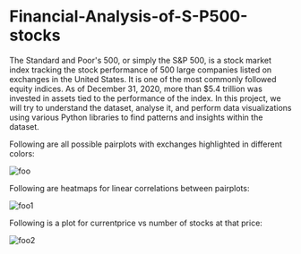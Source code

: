 # Financial-Analysis-of-S-P500-stocks

The Standard and Poor's 500, or simply the S&P 500, is a stock market index tracking the stock performance of 500 large companies listed on exchanges in the United States. 
It is one of the most commonly followed equity indices. As of December 31, 2020, more than $5.4 trillion was invested in assets tied to the performance of the index. 
In this project, we will try to understand the dataset, analyse it, and perform data visualizations using various Python libraries to find patterns and insights within the dataset. 

Following are all possible pairplots with exchanges highlighted in different colors:

![foo](https://user-images.githubusercontent.com/68065642/195005731-0425ef96-41c6-48b1-ac8b-004c363c9d61.png)


Following are heatmaps for linear correlations between pairplots:

![foo1](https://user-images.githubusercontent.com/68065642/195005821-4b496cee-7102-46b3-b552-aa1a7496cdad.png)


Following is a plot for currentprice vs number of stocks at that price:

![foo2](https://user-images.githubusercontent.com/68065642/195005890-f8b8c65f-95eb-4422-b0b6-3b9b7334426b.png)

